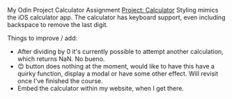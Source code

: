 My Odin Project Calculator Assignment [Project: Calculator](https://www.theodinproject.com/lessons/foundations-calculator)
Styling mimics the iOS calculator app.
The calculator has keyboard support, even including backspace to remove the last digit.

Things to improve / add: 
* After dividing by 0 it's currently possible to attempt another calculation, which returns NaN. No bueno.
* 😊 button does nothing at the moment, would like to have this have a quirky function, display a modal or have some other effect. Will revisit once I've finished the course.
* Embed the calculator within my website, when I get there. 

